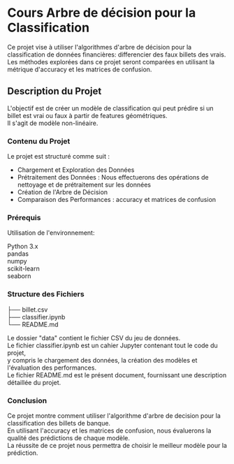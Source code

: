 # Cours Arbre de décision pour la Classification 

Ce projet vise à utiliser l'algorithmes d'arbre de décision pour la classification de données financières: differencier des faux billets des vrais.     
Les méthodes explorées dans ce projet seront  comparées en utilisant la métrique d'accuracy et les matrices de confusion.

## Description du Projet    
L'objectif est de créer un modèle de classification qui peut prédire si un billet est vrai ou faux à partir de features géométriques.     
Il s'agit de modèle non-linéaire.

### Contenu du Projet

Le projet est structuré comme suit :

- Chargement et Exploration des Données
- Prétraitement des Données : Nous effectuerons des opérations de nettoyage et de prétraitement sur les données
- Création de l'Arbre de Décision 
- Comparaison des Performances : accuracy et matrices de confusion

### Prérequis
Utilisation de l'environnement:

Python 3.x     
pandas        
numpy      
scikit-learn     
seaborn     

### Structure des Fichiers

├── billet.csv     
├── classifier.ipynb      
└── README.md       

Le dossier "data" contient le fichier CSV du jeu de données.     
Le fichier classifier.ipynb est un cahier Jupyter contenant tout le code du projet,     
y compris le chargement des données, la création des modèles et l'évaluation des performances.      
Le fichier README.md est le présent document, fournissant une description détaillée du projet.

### Conclusion
Ce projet montre comment utiliser l'algorithme d'arbre de decision pour la classification des billets de banque.     
En utilisant l'accuracy et les matrices de confusion, nous évaluerons la qualité des prédictions de chaque modèle.       
La réussite de ce projet nous permettra de choisir le meilleur modèle pour la prédiction. 
